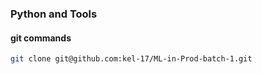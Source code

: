 ### Python and Tools

#### git commands
```bash
git clone git@github.com:kel-17/ML-in-Prod-batch-1.git
```